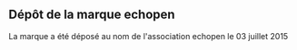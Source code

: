 ## Dépôt de la marque echopen



La marque a été déposé au nom de l'association echopen le 03 juillet 2015



